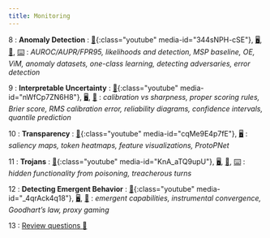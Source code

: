 ```yaml
---
title: Monitoring
---
```


8
: **Anomaly Detection**
: [🎥](#media-popup){:class="youtube" media-id="344sNPH-cSE"}, [🖥️️](https://docs.google.com/presentation/d/1WEzSFUbcl1Rp4kQq1K4uONMJHBAUWhCZTzWVHnLcSV8/edit?usp=sharing), [📖](https://github.com/centerforaisafety/Intro_to_ML_Safety/blob/master/Anomaly%20Detection/main.md), [⌨️](https://colab.research.google.com/drive/1cnY41JVhDpLOumAxtMA9XAEuODrvuflI?usp=share_link)
: _AUROC/AUPR/FPR95, likelihoods and detection, MSP baseline, OE, ViM, anomaly datasets, one-class learning, detecting adversaries, error detection_

9
: **Interpretable Uncertainty**
: [🎥](#media-popup){:class="youtube" media-id="nWfCp7ZN6H8"}, [🖥️](https://docs.google.com/presentation/d/1GHKlv-9UmQdUPracBr09AC2rFZp_GQyJzSQrvSWFjPM/edit?usp=sharing), [📖](https://github.com/centerforaisafety/Intro_to_ML_Safety/blob/master/Interpretable%20Uncertainty/main.md)
: _calibration vs sharpness, proper scoring rules, Brier score, RMS calibration error, reliability diagrams, confidence intervals, quantile prediction_

10
: **Transparency**
: [🎥](#media-popup){:class="youtube" media-id="cqMe9E4p7fE"}, [🖥️](https://docs.google.com/presentation/d/1kxgJw31-rH2sZ7z7T9OnaF9YNg9G5t1I1cU1f9UUUe4/edit?usp=sharing)
: _saliency maps, token heatmaps, feature visualizations, ProtoPNet_

11
: **Trojans**
: [🎥](#media-popup){:class="youtube" media-id="KnA_aTQ9upU"}, [🖥️](https://docs.google.com/presentation/d/1Nu5WwLQ7CDk_DotP_ET98F2F-2KBp9W8lkAfuCbeZ7E/edit?usp=sharing), [📖](https://github.com/centerforaisafety/Intro_to_ML_Safety/blob/master/Trojans/trojans.md), [⌨️](https://colab.research.google.com/drive/1gK943aicv8QrElCBIZPz2CNdtdH1dpA2?copy)
: _hidden functionality from poisoning, treacherous turns_

12
: **Detecting Emergent Behavior**
: [🎥](#media-popup){:class="youtube" media-id="\_4qrAck4q18"}, [🖥️](https://docs.google.com/presentation/d/1MGz_eMPQNm5Ov52IZz2vTuTL9IRoABV2tn_MFVrxlQI/edit?usp=sharing), [📖](https://github.com/centerforaisafety/Intro_to_ML_Safety/blob/master/Detecting%20Emergent%20Behaviour/main.md)
: _emergent capabilities, instrumental convergence, Goodhart’s law, proxy gaming_

13
: [Review questions 📝](https://drive.google.com/file/d/1J1PsYxmWLfVD7nyACDV-vEpmTsq_fq8j/view?usp=sharing)
